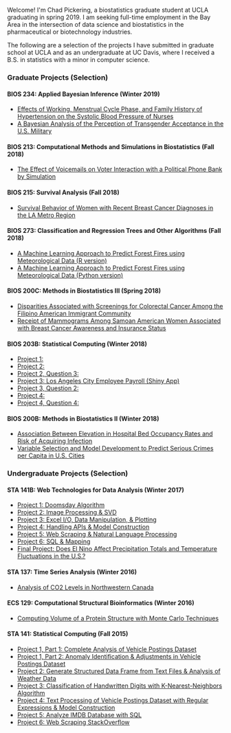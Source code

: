 Welcome! I'm Chad Pickering, a biostatistics graduate student at UCLA graduating in spring 2019. 
I am seeking full-time employment in the Bay Area in the intersection of data science and biostatistics 
in the pharmaceutical or biotechnology industries. 

The following are a selection of the projects I have submitted in graduate school at UCLA 
and as an undergraduate at UC Davis, where I received a B.S. in statistics with a minor in computer science.


### Graduate Projects (Selection)

#### BIOS 234: Applied Bayesian Inference (Winter 2019)
- [Effects of Working, Menstrual Cycle Phase, and Family History 
of Hypertension on the Systolic Blood Pressure of Nurses](Grad/BIOS234/234_proj1.pdf)
- [A Bayesian Analysis of the Perception of Transgender
Acceptance in the U.S. Military](Grad/BIOS234/234_finalproj.pdf)

#### BIOS 213: Computational Methods and Simulations in Biostatistics (Fall 2018)
- [The Effect of Voicemails on Voter Interaction with a
Political Phone Bank by Simulation](Grad/BIOS213/213_finalreport.pdf)

#### BIOS 215: Survival Analysis (Fall 2018)
- [Survival Behavior of Women with Recent Breast Cancer 
Diagnoses in the LA Metro Region](Grad/BIOS215/215_finalproj.pdf)

#### BIOS 273: Classification and Regression Trees and Other Algorithms (Fall 2018)
- [A Machine Learning Approach to Predict Forest Fires
using Meteorological Data (R version)](Grad/BIOS273/273_finalproj_R.pdf)
- [A Machine Learning Approach to Predict Forest Fires
using Meteorological Data (Python version)](Grad/BIOS273/273_finalproj_python.pdf)

#### BIOS 200C: Methods in Biostatistics III (Spring 2018)
- [Disparities Associated with Screenings for Colorectal Cancer 
Among the Filipino American Immigrant Community](Grad/BIOS200C/200C_proj1.pdf)
- [Receipt of Mammograms Among Samoan American Women Associated 
with Breast Cancer Awareness and Insurance Status](Grad/BIOS200C/200C_proj2.pdf)

#### BIOS 203B: Statistical Computing (Winter 2018)
- [Project 1: ](Grad/BIOS203B/hw1/hw1_solns.html)
- [Project 2: ](Grad/BIOS203B/hw2/hw2_solns.html)
- [Project 2, Question 3: ](Grad/BIOS203B/hw2/hw2_q3.html)
- [Project 3: Los Angeles City Employee Payroll (Shiny App)](https://cepickering.shinyapps.io/LA_City_Employee_Payroll/)
- [Project 3, Question 2: ](Grad/BIOS203B/hw3/hw3_q2.html)
- [Project 4: ](Grad/BIOS203B/hw4/hw4.html)
- [Project 4, Question 4: ](Grad/BIOS203B/hw4/hw4_ex4.html)

#### BIOS 200B: Methods in Biostatistics II (Winter 2018)
- [Association Between Elevation in Hospital Bed Occupancy Rates 
and Risk of Acquiring Infection](Grad/BIOS200B/200B_proj1.pdf)
- [Variable Selection and Model Development to Predict 
Serious Crimes per Capita in U.S. Cities](Grad/BIOS200B/200B_proj2.pdf)

<break>

### Undergraduate Projects (Selection)

#### STA 141B: Web Technologies for Data Analysis (Winter 2017)
- [Project 1: Doomsday Algorithm](Undergrad/STA141B/assignment1.html)
- [Project 2: Image Processing & SVD](Undergrad/STA141B/assignment2.html)
- [Project 3: Excel I/O, Data Manipulation, & Plotting](Undergrad/STA141B/assignment3.html)
- [Project 4: Handling APIs & Model Construction](Undergrad/STA141B/assignment4.html)
- [Project 5: Web Scraping & Natural Language Processing](Undergrad/STA141B/assignment5.html)
- [Project 6: SQL & Mapping](Undergrad/STA141B/assignment6.html)
- [Final Project: Does El Nino Affect Precipitation Totals and Temperature Fluctuations in the U.S.?](Undergrad/STA141B/finalproject.html)

#### STA 137: Time Series Analysis (Winter 2016)
- [Analysis of CO2 Levels in Northwestern Canada](Undergrad/STA137/sta137_finalproject.pdf)

#### ECS 129: Computational Structural Bioinformatics (Winter 2016)
- [Computing Volume of a Protein Structure with Monte Carlo Techniques](Undergrad/ECS129/ecs129_project.pdf)

#### STA 141: Statistical Computing (Fall 2015)
- [Project 1, Part 1: Complete Analysis of Vehicle Postings Dataset](Undergrad/STA141/sta141_asmt1pt1.pdf)
- [Project 1, Part 2: Anomaly Identification & Adjustments in Vehicle Postings Dataset](Undergrad/STA141/sta141_asmt1pt2.pdf)
- [Project 2: Generate Structured Data Frame from Text Files & Analysis of Weather Data](Undergrad/STA141/sta141_asmt2.pdf)
- [Project 3: Classification of Handwritten Digits with K-Nearest-Neighbors Algorithm](Undergrad/STA141/sta141_asmt3.pdf)
- [Project 4: Text Processing of Vehicle Postings Dataset with Regular Expressions & Model Construction](Undergrad/STA141/sta141_asmt4.pdf)
- [Project 5: Analyze IMDB Database with SQL](Undergrad/STA141/sta141_asmt5.pdf)
- [Project 6: Web Scraping StackOverflow](Undergrad/STA141/sta141_asmt6.pdf)





